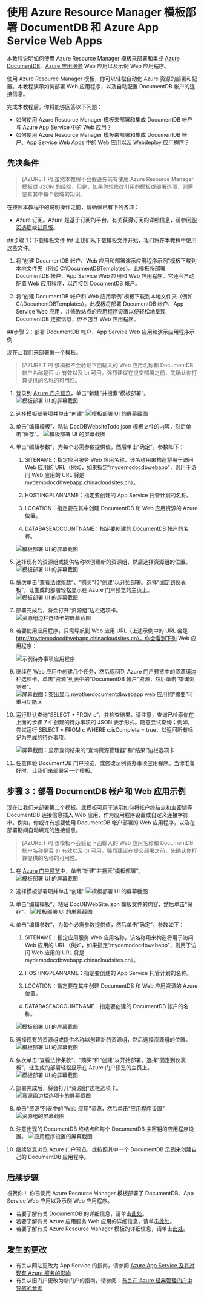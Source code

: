 <properties 
	pageTitle="使用 Azure Resource Manager 模板部署 DocumentDB 和 Azure App Service Web Apps | Azure" 
	description="了解如何使用 Azure Resource Manager 模板部署 DocumentDB 帐户、Azure App Service Web Apps 以及示例 Web 应用程序。" 
	services="documentdb, app-service\web" 
	authors="stephbaron" 
	manager="jhubbard" 
	editor="monicar" 
	documentationCenter=""/>

<tags 
	ms.service="documentdb" 
	ms.workload="data-services" 
	ms.tgt_pltfrm="na" 
	ms.devlang="na" 
	ms.topic="article" 
	ms.date="08/02/2016" 
	ms.author="stbaro"
   	wacn.date="10/18/2016"/>  


# 使用 Azure Resource Manager 模板部署 DocumentDB 和 Azure App Service Web Apps

本教程说明如何使用 Azure Resource Manager 模板来部署和集成 [Azure DocumentDB](/home/features/documentdb/)、[Azure 应用服务](/documentation/articles/app-service-changes-existing-services/) Web 应用以及示例 Web 应用程序。

使用 Azure Resource Manager 模板，你可以轻松自动化 Azure 资源的部署和配置。本教程演示如何部署 Web 应用程序，以及自动配置 DocumentDB 帐户的连接信息。

完成本教程后，你将能够回答以下问题：

-	如何使用 Azure Resource Manager 模板来部署和集成 DocumentDB 帐户与 Azure App Service 中的 Web 应用？
-	如何使用 Azure Resource Manager 模板来部署和集成 DocumentDB 帐户、App Service Web Apps 中的 Web 应用以及 Webdeploy 应用程序？

## 先决条件
> [AZURE.TIP] 虽然本教程不会假设先前有使用 Azure Resource Manager 模板或 JSON 的经验，但是，如果你想修改引用的模板或部署选项，则需要有其中每个领域的知识。

在按照本教程中的说明操作之前，请确保已有下列各项：

- Azure 订阅。Azure 是基于订阅的平台。有关获得订阅的详细信息，请参阅[购买选项](/pricing/purchase-options/)或[试用版](/pricing/1rmb-trial/)。

##<a id="CreateDB"></a>步骤 1：下载模板文件 ##
让我们从下载模板文件开始，我们将在本教程中使用这些文件。

1. 将“创建 DocumentDB 帐户、Web 应用和部署演示应用程序示例”模板下载到本地文件夹（例如 C:\\DocumentDBTemplates）。此模板将部署 DocumentDB 帐户、App Service Web 应用和 Web 应用程序。它还会自动配置 Web 应用程序，以连接到 DocumentDB 帐户。

2. 将“创建 DocumentDB 帐户和 Web 应用示例”模板下载到本地文件夹（例如 C:\\DocumentDBTemplates）。此模板将部署 DocumentDB 帐户、App Service Web 应用，并修改站点的应用程序设置以便轻松地呈现 DocumentDB 连接信息，但不包含 Web 应用程序。

##步骤 2：部署 DocumentDB 帐户、App Service Web 应用和演示应用程序示例

现在让我们来部署第一个模板。

> [AZURE.TIP] 该模板不会验证下面输入的 Web 应用名称和 DocumentDB 帐户名称是否 a) 有效以及 b) 可用。强烈建议在提交部署之前，先确认你打算提供的名称的可用性。

1. 登录到 [Azure 门户预览](https://portal.azure.cn)，单击“新建”并搜索“模板部署”。
	![模板部署 UI 的屏幕截图](./media/documentdb-create-documentdb-website/TemplateDeployment1.png)

2. 选择模板部署项并单击“创建” 
	![模板部署 UI 的屏幕截图](./media/documentdb-create-documentdb-website/TemplateDeployment2.png)

3.  单击“编辑模板”，粘贴 DocDBWebsiteTodo.json 模板文件的内容，然后单击“保存”。
	![模板部署 UI 的屏幕截图](./media/documentdb-create-documentdb-website/TemplateDeployment3.png)

4. 单击“编辑参数”，为每个必需参数提供值，然后单击“确定”。参数如下：

	1. SITENAME：指定应用服务 Web 应用名称，该名称用来构造将用于访问 Web 应用的 URL（例如，如果指定“mydemodocdbwebapp”，则用于访问 Web 应用的 URL 将是 mydemodocdbwebapp.chinacloudsites.cn）。

	2. HOSTINGPLANNAME：指定要创建的 App Service 托管计划的名称。

	3. LOCATION：指定要在其中创建 DocumentDB 和 Web 应用资源的 Azure 位置。

	4. DATABASEACCOUNTNAME：指定要创建的 DocumentDB 帐户的名称。

	![模板部署 UI 的屏幕截图](./media/documentdb-create-documentdb-website/TemplateDeployment4.png)  


5. 选择现有的资源组或提供名称以创建新的资源组，然后选择资源组的位置。![模板部署 UI 的屏幕截图](./media/documentdb-create-documentdb-website/TemplateDeployment5.png)
  
6.  依次单击“查看法律条款”、“购买”和“创建”以开始部署。选择“固定到仪表板”，让生成的部署轻松显示在 Azure 门户预览的主页上。
	![模板部署 UI 的屏幕截图](./media/documentdb-create-documentdb-website/TemplateDeployment6.png)

7.  部署完成后，将会打开“资源组”边栏选项卡。
	![资源组边栏选项卡的屏幕截图](./media/documentdb-create-documentdb-website/TemplateDeployment7.png)

8.  若要使用应用程序，只需导航到 Web 应用 URL（上述示例中的 URL 会是 http://mydemodocdbwebapp.chinacloudsites.cn）。你会看到下列 Web 应用程序：

	![示例待办事项应用程序](./media/documentdb-create-documentdb-website/image2.png)  


9. 继续在 Web 应用中创建几个任务，然后返回到 Azure 门户预览中的资源组边栏选项卡。单击“资源”列表中的“DocumentDB 帐户”资源，然后单击“查询浏览器”。
	![屏幕截图：突出显示 myotherdocumentdbwebapp web 应用的“摘要”可重用功能区](./media/documentdb-create-documentdb-website/TemplateDeployment8.png)

10. 运行默认查询“SELECT * FROM c”，并检查结果。请注意，查询已检索你在上面的步骤 7 中创建的待办事项的 JSON 表示形式。随意尝试查询；例如，尝试运行 SELECT * FROM c WHERE c.isComplete = true，以返回所有标记为完成的待办事项。

	![屏幕截图：显示查询结果的“查询资源管理器”和“结果”边栏选项卡](./media/documentdb-create-documentdb-website/image5.png)  


11. 任意体验 DocumentDB 门户预览，或修改示例待办事项应用程序。当你准备好时，让我们来部署另一个模板。
	
## 步骤 3：部署 DocumentDB 帐户和 Web 应用示例

现在让我们来部署第二个模板。此模板可用于演示如何将帐户终结点和主密钥等 DocumentDB 连接信息插入 Web 应用，作为应用程序设置或自定义连接字符串。例如，你或许有想要使用 DocumentDB 帐户部署的 Web 应用程序，以及在部署期间自动填充的连接信息。

> [AZURE.TIP] 该模板不会验证下面输入的 Web 应用名称和 DocumentDB 帐户名称是否 a) 有效以及 b) 可用。强烈建议在提交部署之前，先确认你打算提供的名称的可用性。

1. 在 [Azure 门户预览](https://portal.azure.cn)中，单击“新建”并搜索“模板部署”。
	![模板部署 UI 的屏幕截图](./media/documentdb-create-documentdb-website/TemplateDeployment1.png)

2. 选择模板部署项并单击“创建” 
	![模板部署 UI 的屏幕截图](./media/documentdb-create-documentdb-website/TemplateDeployment2.png)

3.  单击“编辑模板”，粘贴 DocDBWebSite.json 模板文件的内容，然后单击“保存”。
	![模板部署 UI 的屏幕截图](./media/documentdb-create-documentdb-website/TemplateDeployment3.png)

4. 单击“编辑参数”，为每个必需参数提供值，然后单击“确定”。参数如下：

	1. SITENAME：指定应用服务 Web 应用名称，该名称用来构造将用于访问 Web 应用的 URL（例如，如果指定“mydemodocdbwebapp”，则用于访问 Web 应用的 URL 将是 mydemodocdbwebapp.chinacloudsites.cn）。

	2. HOSTINGPLANNAME：指定要创建的 App Service 托管计划的名称。

	3. LOCATION：指定要在其中创建 DocumentDB 和 Web 应用资源的 Azure 位置。

	4. DATABASEACCOUNTNAME：指定要创建的 DocumentDB 帐户的名称。

	![模板部署 UI 的屏幕截图](./media/documentdb-create-documentdb-website/TemplateDeployment4.png)  


5. 选择现有的资源组或提供名称以创建新的资源组，然后选择资源组的位置。
	![模板部署 UI 的屏幕截图](./media/documentdb-create-documentdb-website/TemplateDeployment5.png)
  
6.  依次单击“查看法律条款”、“购买”和“创建”以开始部署。选择“固定到仪表板”，让生成的部署轻松显示在 Azure 门户预览的主页上。
	![模板部署 UI 的屏幕截图](./media/documentdb-create-documentdb-website/TemplateDeployment6.png)

7.  部署完成后，将会打开“资源组”边栏选项卡。
	![资源组边栏选项卡的屏幕截图](./media/documentdb-create-documentdb-website/TemplateDeployment7.png)

8. 单击“资源”列表中的“Web 应用”资源，然后单击“应用程序设置”
	![资源组的屏幕截图](./media/documentdb-create-documentdb-website/TemplateDeployment9.png)

9. 注意出现的 DocumentDB 终结点和每个 DocumentDB 主密钥的应用程序设置。
	![应用程序设置的屏幕截图](./media/documentdb-create-documentdb-website/TemplateDeployment10.png)

10. 继续随意浏览 Azure 门户预览，或按照其中一个 DocumentDB [示例](/documentation/articles/documentdb-dotnet-samples/)来创建自己的 DocumentDB 应用程序。

	
	
<a name="NextSteps"></a>
## 后续步骤

祝贺你！ 你已使用 Azure Resource Manager 模板部署了 DocumentDB、App Service Web 应用以及示例 Web 应用程序。

- 若要了解有关 DocumentDB 的详细信息，请单击[此处](/documentation/services/documentdb/)。
- 若要了解有关 Azure 应用服务 Web 应用的详细信息，请单击[此处](/documentation/services/web-sites/)。
- 若要了解有关 Azure Resource Manager 模板的详细信息，请单击[此处](https://msdn.microsoft.com/zh-cn/library/azure/dn790549.aspx)。


## 发生的更改
* 有关从网站更改为 App Service 的指南，请参阅 [Azure App Service 及其对现有 Azure 服务的影响](/documentation/articles/app-service-changes-existing-services/)
* 有关从旧门户更改为新门户的指南，请参阅：[有关在 Azure 经典管理门户中导航的参考](/documentation/articles/app-service-web-app-azure-portal/)


 

<!---HONumber=Mooncake_1010_2016-->

